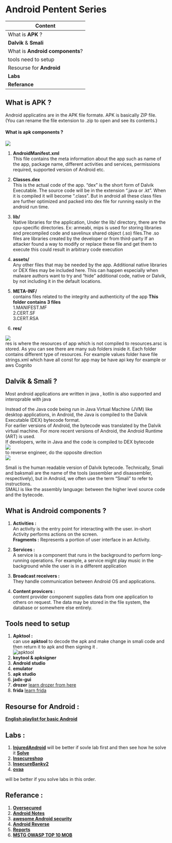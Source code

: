 # Android Pentent Series

| Content                                                     |
| ----------------------------------------------------------- |
|  What is **APK** ?                                       |
| **Dalvik** & **Smali**                   |
|What is **Android components**?                                    |
|  tools need to setup                                 |
|  Resourse for **Android**                                      |
|  **Labs**                                                 |
| **Referance**                                            |


## What is **APK** ?
Android applicatins are in the APK file formate.
APK is basically ZIP file. (You can rename the file extension to .zip to open and see its contents.)
#### What is apk components ?
![](https://i.imgur.com/Df9M19d.png)

1.  **AndroidManifest.xml** <br/>
This file contains the meta information about the app such as name of the app, package name, different activities and services, permissions required, supported version of Android etc.

2. **Classes.dex** <br/>
This is the actual code of the app. “dex” is the short form of Dalvik Executable. The source code will be in the extension “.java or .kt”. When it is compiled it will become “.class”. But in android all these class files are further optimized and packed into dex file for running easily in the android run time.
3. **lib/** <br/>
Native libraries for the application, Under the lib/ directory, there are the cpu-specific directories. Ex: armeabi, mips
is used for storing libraries and precompiled code and savelinux shared object (.so) files.The .so files are libraries created by the developer or from  third-party If an attacker found a way to modify or replace these file and get them to execute this could result in arbitrary code execution
4. **assets/** <br/>
Any other files that may be needed by the app.
Additional native libraries or DEX files may be included here. This can happen especially when malware authors want to try and “hide” additional code, native or Dalvik, by not including it in the default locations.
5. **META-INF/**<br/>
contains files related to the integrity and authenticity of the app
**This folder contains 3 files** <br/>
1.MANIFEST.MF<br/>
2.CERT.SF <br/>
3.CERT.RSA <br/>
6. **res/** <br/>

![](https://i.imgur.com/AkO2dQo.png)
<br/>
res is where the resources of app which is not compiled to resources.arsc is stored. As you can see there are many sub folders inside it. Each folder contains different type of resources. 
For example values folder have file   strings.xml  which have all const for app may be have api key for example  or aws Cognito <br/>
## Dalvik & Smali ?
Most android applications are written in java , kotlin is also supported and interoprable with java <br/>

Instead of the Java code being run in Java Virtual Machine (JVM) like desktop applications, in Android, the Java is compiled to the Dalvik Executable (DEX) bytecode format. <br/>
For earlier versions of Android, the bytecode was translated by the Dalvik virtual machine. For more recent versions of Android, the Android Runtime (ART) is used. <br/>
If developers, write in Java and the code is compiled to DEX bytecode <br/>
![](https://i.imgur.com/JPJsb8q.png)
<br/> to reverse engineer, do the opposite direction <br/>
![](https://i.imgur.com/dHK1fYY.png)

Smali is the human readable version of Dalvik bytecode. Technically, Smali and baksmali are the name of the tools (assembler and disassembler, respectively), but in Android, we often use the term “Smali” to refer to instructions. <br/>
 SMALI is like the assembly language: between the higher level source code and the bytecode. <br/>


##  What is **Android components** ?

1. **Activities :** <br/>
An activity is the entry point for interacting with the user.
in-short Activity performs actions on the screen. <br/>
**Fragments :** Represents a portion of user interface in an Activity.
2. **Services :** <br/>
A service is a component that runs in the background to perform long-running operations. For example, a service might play music in the background while the user is in a different application
3. **Broadcast receivers :** <br/>
They handle communication between Android OS and applications.

4. **Content provicers :** <br/>
content provider component supplies data from one application to others on request.
The data may be stored in the file system, the database or somewhere else entirely.

## Tools need to setup 

1. **Apktool :** <br/>
 can use **apktool** to decode the apk and make change in smali code and then return it to apk and then signing it . <br/>
![apktool](https://i.imgur.com/Yah96RP.png)  <br/>
2. **keytool & apksigner** <br/>
3. **Android studio** <br/>
4. **emulator** <br/>
5. **apk studio** <br/>
6. **jadx-gui** <br/>
7. **drozer** [learn drozer from here](https://book.hacktricks.xyz/mobile-apps-pentesting/android-app-pentesting/drozer-tutorial)
8. **frida**  [learn frida](https://www.youtube.com/watch?v=iMNs8YAy6pk&ab_channel=sambal0x)


## **Resourse for Android :** 
[**English playlist for basic Android**](https://www.youtube.com/playlist?list=PLa2a0gT4SdEeCoYDX-5SkmL81U7atDZVd)
## **Labs :** 

1. [**InjuredAndroid**](https://github.com/B3nac/InjuredAndroid) will be better if sovle lab first and then see how he solve it [**Solve**](https://docs.google.com/presentation/d/1gK2vYdvwFn8r8dSawIWRRIF4yDF4qmMY2qEelS1M7rI/edit#slide=id.p)
2. [**Insecureshop**](https://github.com/optiv/Insecureshop)
3. [**InsecureBankv2**](https://github.com/dineshshetty/Android-InsecureBankv2)
4. [**ovaa**](https://github.com/oversecured/ovaa) 

will be better if you solve labs in this order.


## **Referance :** 
1. [**Oversecured**](https://blog.oversecured.com/)
2. [**Android Notes**](https://techvomit.net/android-security-notes/)
3. [**awesome Android security**](https://github.com/saeidshirazi/awesome-android-security)
4. [**Android Reverse**](https://www.ragingrock.com/AndroidAppRE/app_fundamentals.html)
5. [**Reports**](https://github.com/B3nac/Android-Reports-and-Resources)
6. [**MSTG OWASP TOP 10 MOB**](https://mobile-security.gitbook.io/mobile-security-testing-guide/overview/0x03-overview)
